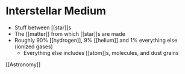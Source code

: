 # Interstellar Medium

- Stuff between [[star]]s
- The [[matter]] from which [[star]]s are made
- Roughly 90% [[hydrogen]], 9% [[helium]] and 1% everything else (ionized gases)
  - Everything else includes [[atom]]s, molecules, and dust grains

[[Astronomy]]
